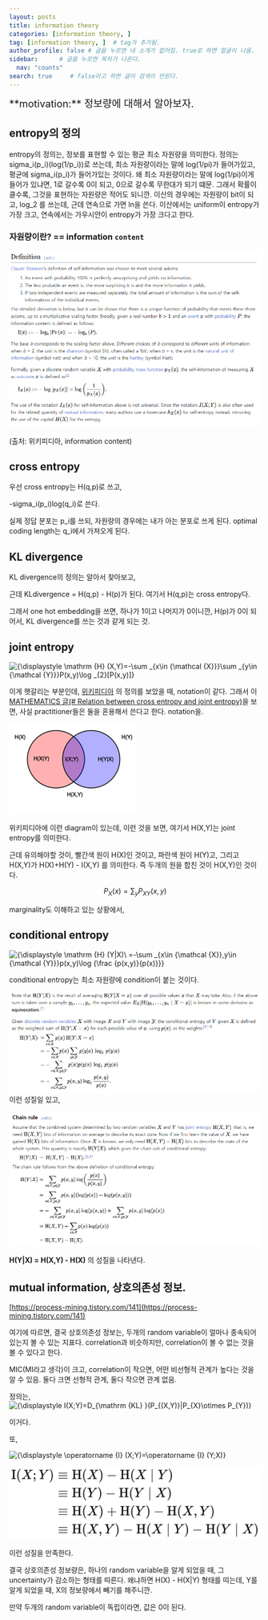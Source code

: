```yaml
---
layout: posts
title: information theory
categories: [information theory, ]
tag: [information theory, ]  # tag가 추가됨.
author_profile: false # 글을 누르면 내 소개가 없어짐. true로 하면 얼굴이 나옴.
sidebar:      # 글을 누르면 목차가 나온다.
  nav: "counts" 
search: true     # false라고 하면 글이 검색이 안된다.
---
```


<div class="notice--info" markdown="1" style='font-size: 20px'>
**motivation:**  정보량에 대해서 알아보자.
</div>

## entropy의 정의
entropy의 정의는, 정보를 표현할 수 있는 평균 최소 자원량을 의미한다. 정의는 sigma_i(p_i)(log(1/p_i))로 쓰는데, 최소 자원량이라는 말에 log(1/pi)가 들어가있고, 평균에 sigma_i(p_i)가 들어가있는 것이다. 왜 최소 자원량이라는 말에 log(1/pi)이게 들어가 있냐면, 1로 갈수록 0이 되고, 0으로 갈수록 무한대가 되기 떄문. 그래서 확률이 클수록, 그것을 표현하는 자원량은 적어도 되니깐. 이산의 경우에는 자원량이 bit이 되고, log_2 를 쓰는데, 근데 연속으로 가면 ln을 쓴다. 이산에서는 uniform이 entropy가 가장 크고, 연속에서는 가우시안이 entropy가 가장 크다고 한다. 

### 자원량이란? == information `content`

![](../../images/20240716-2024-07-16-정보량-2.png)

(출처: 위키피디아, information content)



## cross entropy
우선 cross entropy는 H(q,p)로 쓰고, 

-sigma_i(p_i)log(q_i)로 쓴다.

실제 정답 분포는 p_i를 쓰되, 자원량의 경우에는 내가 아는 분포로 쓰게 된다. optimal coding length는 q_i에서 가져오게 된다. 


## KL divergence

KL divergence의 정의는 알아서 찾아보고,

근데 KLdivergence = H(q,p) - H(p)가 된다. 여기서 H(q,p)는 cross entropy다.

그래서 one hot embedding을 쓰면, 하나가 1이고 나머지가 0이니깐, H(p)가 0이 되어서, KL divergence를 쓰는 것과 같게 되는 것.


## joint entropy


![{\displaystyle \mathrm {H} (X,Y)=-\sum _{x\in {\mathcal {X}}}\sum _{y\in {\mathcal {Y}}}P(x,y)\log _{2}[P(x,y)]}](https://wikimedia.org/api/rest_v1/media/math/render/svg/1c1b92b469840ecac93f75eff9beef3d03d6bbc1)


이게 햇갈리는 부분인데, [위키피디아](https://en.wikipedia.org/wiki/Joint_entropy) 의 정의를 보았을 때, notation이 같다. 그래서 이 [MATHEMATICS 글(# Relation between cross entropy and joint entropy)]((https://math.stackexchange.com/questions/2505015/relation-between-cross-entropy-and-joint-entropy))을 보면, 사실 practitioner들은 둘을 혼용해서 쓴다고 한다. notation을.



![](../../images/20240716-2024-07-16-정보량-1.png)

위키피디아에 이런 diagram이 있는데, 이런 것을 보면, 여기서 H(X,Y)는 joint entropy를 의미한다.

근데 유의해야할 것이, 빨간색 원이 H(X)인 것이고, 파란색 원이 H(Y)고, 그리고 H(X,Y)가 H(X)+H(Y) - I(X,Y) 를 의미한다. 즉 두개의 원을 합친 것이 H(X,Y)인 것이다.


$$P_X(x) = \sum_{y} P_{XY}(x, y)$$

marginality도 이해하고 있는 상황에서, 

## conditional entropy

![{\displaystyle \mathrm {H} (Y\|X)\ =-\sum _{x\in {\mathcal {X}},y\in {\mathcal {Y}}}p(x,y)\log {\frac {p(x,y)}{p(x)}}}](https://wikimedia.org/api/rest_v1/media/math/render/svg/f070a4d53ced96461310f786e6ef86e812ca1088)

conditional entropy는 최소 자원량에 condition이 붙는 것이다. 

![](../../images/20240716-2024-07-16-정보량-3.png)
이런 성질일 있고,

![](../../images/20240716-2024-07-16-정보량-4.png)

**H(Y|X) = H(X,Y) - H(X)** 의 성질을 나타낸다.

## mutual information, 상호의존성 정보.

[https://process-mining.tistory.com/141](https://process-mining.tistory.com/141)

여기에 따르면, 결국 상호의존성 정보는, 두개의 random variable이 얼마나 종속되어 있는지 볼 수 있는 지표다. correlation과 비슷하지만, correlation이 볼 수 없는 것을 볼 수 있다고 한다.

MIC(MI라고 생각)이 크고, correlation이 작으면, 어떤 비선형적 관계가 높다는 것을 알 수 있음. 둘다 크면 선형적 관계, 둘다 작으면 관계 없음.


정의는, 
![{\displaystyle I(X;Y)=D_{\mathrm {KL} }(P_{(X,Y)}\|P_{X}\otimes P_{Y})}](https://wikimedia.org/api/rest_v1/media/math/render/svg/4b37af4015d70867b9c50b9cf82e0fc3598b070c)

이거다.

또,

![{\displaystyle \operatorname {I} (X;Y)=\operatorname {I} (Y;X)}](https://wikimedia.org/api/rest_v1/media/math/render/svg/fa96bc32dab6af6e773d378d5e9ca968cc94fdae)

![](../../images/805ea31b89caeaf4bfdf747aabf4b26ac78e8df2.svg)

이런 성질을 만족한다.


결국 상호의존성 정보량은, 하나의 random variable을 알게 되었을 때, 그 uncertainty가 감소하는 형태를 따른다. 왜냐하면 H(X) - H(X|Y) 형태를 띠는데, Y를 알게 되었을 때, X의 정보량에서 빼기를 해주니깐. 

만약 두개의 random variable이 독립이라면, 값은 0이 된다.

